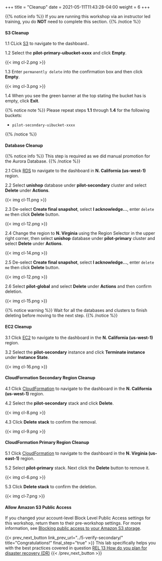 +++
title = "Cleanup"
date =  2021-05-11T11:43:28-04:00
weight = 6
+++

{{% notice info %}}
If you are running this workshop via an instructor led training, you do **NOT** need to complete this section.
{{% /notice %}}

#### S3 Cleanup

1.1 CLick [S3](https://us-east-1.console.aws.amazon.com/s3/home?region=us-east-1#/) to navigate to the dashboard..

1.2 Select the **pilot-primary-uibucket-xxxx** and click **Empty**.

{{< img cl-2.png >}}

1.3 Enter `permanently delete` into the confirmation box and then click **Empty**.

{{< img cl-3.png >}}

1.4 When you see the green banner at the top stating the bucket has is empty, click **Exit**.

{{% notice note %}}
Please repeat steps **1.1** through **1.4** for the following buckets:

- `pilot-secondary-uibucket-xxxx`

{{% /notice %}}

#### Database Cleanup

{{% notice info %}}
This step is required as we did manual promotion for the Aurora Database.
{{% /notice %}}

2.1 Click [RDS](https://us-west-1.console.aws.amazon.com/rds/home?region=us-west-1#databases:) to navigate to the dashboard in **N. California (us-west-1)** region.

2.2 Select **unishop** database under **pilot-secondary** cluster and select **Delete** under **Actions**.

{{< img cl-11.png >}}

2.3 De-select **Create final snapshot**, select **I acknowledge...**, enter `delete me` then click **Delete** button.

{{< img cl-12.png >}}

2.4 Change the region to **N. Virginia** using  the Region Selector in the upper right corner, then select **unishop** database under **pilot-primary** cluster and select **Delete** under **Actions**.

{{< img cl-14.png >}}

2.5 De-select **Create final snapshot**, select **I acknowledge...**, enter `delete me` then click **Delete** button.

{{< img cl-12.png >}}

2.6 Select **pilot-global** and select **Delete** under **Actions** and then confirm deletion.

{{< img cl-15.png >}}

{{% notice warning %}}
Wait for all the databases and clusters to finish deleting before moving to the next step.
{{% /notice %}}

#### EC2 Cleanup

3.1 Click [EC2](https://us-west-1.console.aws.amazon.com/ec2/v2/home?region=us-west-1#Instances:instanceState=running) to navigate to the dashboard in the **N. California (us-west-1)** region.

3.2 Select the **pilot-secondary** instance and click **Terminate instance** under **Instance State**.

{{< img cl-16.png >}}

#### CloudFormation Secondary Region Cleanup

4.1 Click [CloudFormation](https://us-west-1.console.aws.amazon.com/cloudformation/home?region=us-west-1#/) to navigate to the dashboard in the **N. California (us-west-1)** region.

4.2 Select the **pilot-secondary** stack and click **Delete**.

{{< img cl-8.png >}}

4.3 Click **Delete stack** to confirm the removal.

{{< img cl-9.png >}}

#### CloudFormation Primary Region Cleanup

5.1 Click [CloudFormation](https://us-east-1.console.aws.amazon.com/cloudformation/home?region=us-east-1#/) to navigate to the dashboard in the **N. Virginia (us-east-1)** region.

5.2 Select **pilot-primary** stack.  Next click the **Delete** button to remove it.

{{< img cl-6.png >}}

5.3 Click **Delete stack** to confirm the deletion.

{{< img cl-7.png >}}

#### Allow Amazon S3 Public Access

If you changed your account-level Block Level Public Access settings for this workshop, return them to their pre-workshop settings. For more information, see [Blocking public access to your Amazon S3 storage](https://docs.aws.amazon.com/AmazonS3/latest/userguide/access-control-block-public-access.html). 

{{< prev_next_button link_prev_url="../5-verify-secondary/" title="Congratulations!" final_step="true" >}}
This lab specifically helps you with the best practices covered in question [REL 13  How do you plan for disaster recovery (DR)](https://docs.aws.amazon.com/wellarchitected/latest/framework/a-failure-management.html)
{{< /prev_next_button >}}
